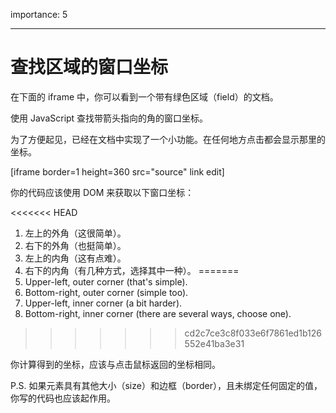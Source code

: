 importance: 5

---

# 查找区域的窗口坐标

在下面的 iframe 中，你可以看到一个带有绿色区域（field）的文档。

使用 JavaScript 查找带箭头指向的角的窗口坐标。

为了方便起见，已经在文档中实现了一个小功能。在任何地方点击都会显示那里的坐标。

[iframe border=1 height=360 src="source" link edit]

你的代码应该使用 DOM 来获取以下窗口坐标：

<<<<<<< HEAD
1. 左上的外角（这很简单）。
2. 右下的外角（也挺简单）。
3. 左上的内角（这有点难）。
4. 右下的内角（有几种方式，选择其中一种）。
=======
1. Upper-left, outer corner (that's simple).
2. Bottom-right, outer corner (simple too).
3. Upper-left, inner corner (a bit harder).
4. Bottom-right, inner corner (there are several ways, choose one).
>>>>>>> cd2c7ce3c8f033e6f7861ed1b126552e41ba3e31

你计算得到的坐标，应该与点击鼠标返回的坐标相同。

P.S. 如果元素具有其他大小（size）和边框（border），且未绑定任何固定的值，你写的代码也应该起作用。
